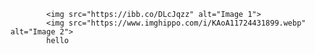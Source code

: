 
			<img src="https://ibb.co/DLcJqzz" alt="Image 1">
			<img src="https://www.imghippo.com/i/KAoA11724431899.webp" alt="Image 2">
            hello